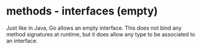 # methods - interfaces (empty)

Just like in Java, Go allows an empty interface. This does not bind any method signatures at runtime, but it does allow any type to be associated to an interface.
